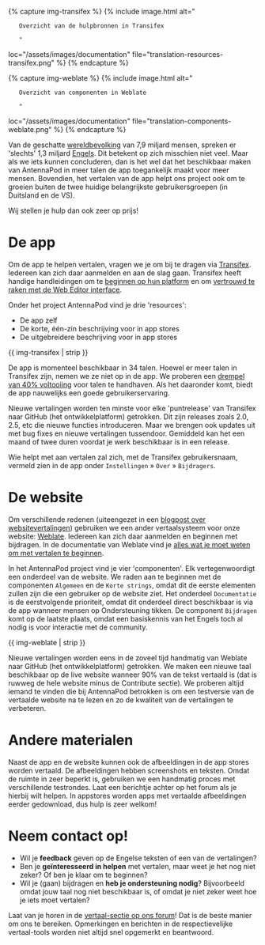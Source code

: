 {% capture img-transifex %} {% include image.html alt="

       Overzicht van de hulpbronnen in Transifex

       "

loc="/assets/images/documentation" file="translation-resources-transifex.png" %}
{% endcapture %}

{% capture img-weblate %} {% include image.html alt="

       Overzicht van componenten in Weblate

       "

loc="/assets/images/documentation" file="translation-components-weblate.png" %}
{% endcapture %}

Van de geschatte [wereldbevolking](https://nl.wikipedia.org/wiki/Wereldbevolking)
van 7,9 miljard mensen, spreken er 'slechts' 1,3 miljard [Engels](https://www.ethnologue.com/guides/ethnologue200).
Dit betekent op zich misschien niet veel. Maar als we iets kunnen concluderen,
dan is het wel dat het beschikbaar maken van AntennaPod in meer talen de app
toegankelijk maakt voor meer mensen. Bovendien, het vertalen van de app helpt
ons project ook om te groeien buiten de twee huidige belangrijkste
gebruikersgroepen (in Duitsland en de VS).

Wij stellen je hulp dan ook zeer op prijs!

# De app

Om de app te helpen vertalen, vragen we je om bij te dragen via [Transifex](https://www.transifex.com/antennapod/antennapod/).
Iedereen kan zich daar aanmelden en aan de slag gaan. Transifex heeft handige
handleidingen om te [beginnen op hun platform](https://docs.transifex.com/getting-started-1/translators)
en om [vertrouwd te raken met de Web Editor interface](https://docs.transifex.com/translation/translating-with-the-web-editor).

Onder het project AntennaPod vind je drie 'resources':

- De app zelf
- De korte, één-zin beschrijving voor in app stores
- De uitgebreidere beschrijving voor in app stores

{{ img-transifex | strip }}

De app is momenteel beschikbaar in 34 talen. Hoewel er meer talen in Transifex
zijn, nemen we ze niet op in de app. We proberen een [drempel van 40%
voltooiing](https://github.com/AntennaPod/AntennaPod/pull/4112) voor talen te
handhaven. Als het daaronder komt, biedt de app nauwelijks een goede
gebruikerservaring.

Nieuwe vertalingen worden ten minste voor elke 'puntrelease' van Transifex naar
GitHub (het ontwikkelplatform) getrokken. Dit zijn releases zoals 2.0, 2.5, etc
die nieuwe functies introduceren. Maar we brengen ook updates uit met bug fixes
en nieuwe vertalingen tussendoor. Gemiddeld kan het een maand of twee duren
voordat je werk beschikbaar is in een release.

Wie helpt met aan vertalen zal zich, met de Transifex gebruikersnaam, vermeld
zien in de app onder `Instellingen` » `Over` » `Bijdragers`.

# De website

Om verschillende redenen (uiteengezet in een [blogpost over
websitevertalingen](/blog/2022/01/website-vertalingen)) gebruiken we een ander
vertaalsysteem voor onze website: [Weblate](https://hosted.weblate.org/projects/antennapod/).
Iedereen kan zich daar aanmelden en beginnen met bijdragen. In de documentatie
van Weblate vind je [alles wat je moet weten om met vertalen te beginnen](https://docs.weblate.org/en/latest/user/translating.html).

In het AntennaPod project vind je vier 'componenten'. Elk vertegenwoordigt een
onderdeel van de website. We raden aan te beginnen met de componenten `Algemeen`
en de `Korte strings`, omdat dit de eerste elementen zullen zijn die een
gebruiker op de website ziet. Het onderdeel `Documentatie` is de eerstvolgende
prioriteit, omdat dit onderdeel direct beschikbaar is via de app wanneer mensen
op Ondersteuning tikken. De component `Bijdragen` komt op de laatste plaats,
omdat een basiskennis van het Engels toch al nodig is voor interactie met de
community.

{{ img-weblate | strip }}

Nieuwe vertalingen worden eens in de zoveel tijd handmatig van Weblate naar
GitHub (het ontwikkelplatform) getrokken. We maken een nieuwe taal beschikbaar
op de live website wanneer 90% van de tekst vertaald is (dat is ruwweg de hele
website minus de Contribute sectie). We proberen altijd iemand te vinden die bij
AntennaPod betrokken is om een testversie van de vertaalde website na te lezen
en zo de kwaliteit van de vertalingen te verbeteren.

# Andere materialen

Naast de app en de website kunnen ook de afbeeldingen in de app stores worden
vertaald. De afbeeldingen hebben screenshots en teksten. Omdat de ruimte in zeer
beperkt is, gebruiken we een handmatig proces met verschillende testrondes. Laat
een berichtje achter op het forum als je hierbij wilt helpen. In appstores
worden apps met vertaalde afbeeldingen eerder gedownload, dus hulp is zeer
welkom!

# Neem contact op!

* Wil je **feedback** geven op de Engelse teksten of een van de vertalingen?
* Ben je **geïnteresseerd in helpen** met vertalen, maar weet je het nog niet
zeker? Of ben je klaar om te beginnen?
* Wil je (gaan) bijdragen en **heb je ondersteuning nodig**? Bijvoorbeeld omdat
jouw taal nog niet beschikbaar is, of omdat je niet zeker weet hoe je iets moet
vertalen?

Laat van je horen in de [vertaal-sectie op ons forum](https://forum.antennapod.org/c/translations/11)!
Dat is de beste manier om ons te bereiken. Opmerkingen en berichten in de
respectievelijke vertaal-tools worden niet altijd snel opgemerkt en beantwoord.
